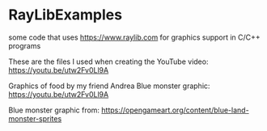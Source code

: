 # RayLibExamples
some code that uses https://www.raylib.com for graphics support in C/C++ programs

These are the files I used when creating the YouTube video: https://youtu.be/utw2Fv0Ll9A

Graphics of food by my friend Andrea
Blue monster graphic: https://youtu.be/utw2Fv0Ll9A

Blue monster graphic from: https://opengameart.org/content/blue-land-monster-sprites
